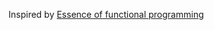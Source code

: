 Inspired by [Essence of functional programming](http://glebbahmutov.com/blog/essence-of-functional-programming/)